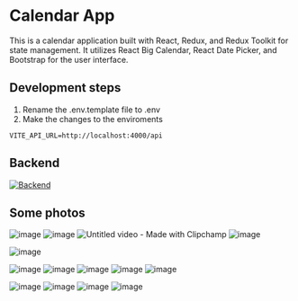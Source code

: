 # Calendar App

This is a calendar application built with React, Redux, and Redux Toolkit for state management. It utilizes React Big Calendar, React Date Picker, and Bootstrap for the user interface.

## Development steps

1. Rename the .env.template file to .env
2. Make the changes to the enviroments

```
VITE_API_URL=http://localhost:4000/api 

```
## Backend

[![Backend](https://img.shields.io/badge/Backend-Go%20to%20Backend-blueviolet?style=for-the-badge&logo=node.js)](https://github.com/LNagad/calendar-backend)

## Some photos

![image](https://github.com/LNagad/calendar-backend/assets/74669208/eadec584-9134-48ad-ae51-0a1b6ee2e111)
![image](https://github.com/LNagad/calendar-backend/assets/74669208/b0ebc092-3585-4308-98ba-de7b79c231bf)
![Untitled video - Made with Clipchamp](https://github.com/LNagad/calendar-backend/assets/74669208/f5273c96-4350-404b-a592-ec1dc084b19c)
![image](https://github.com/LNagad/calendar-backend/assets/74669208/acda90fc-6750-4c52-b473-bfad9d32a6e3)

![image](https://github.com/LNagad/calendar-backend/assets/74669208/00ffa6f7-a875-46ca-99b7-07866b8fcfa4)

![image](https://github.com/LNagad/calendar-backend/assets/74669208/b6a31ec3-bfb7-4489-86a8-f3a0af9d1eb7)
![image](https://github.com/LNagad/calendar-backend/assets/74669208/9795625c-ce3d-46d2-8e0b-066a6d9722cc)
![image](https://github.com/LNagad/calendar-backend/assets/74669208/11f06755-c521-4c09-9f77-93136c5457a7)
![image](https://github.com/LNagad/calendar-backend/assets/74669208/275febb6-a6e2-41df-98a1-b94010a86b0b)
![image](https://github.com/LNagad/calendar-backend/assets/74669208/5e1acb06-e2fd-48be-bf19-9406589b0183)

![image](https://github.com/LNagad/calendar-backend/assets/74669208/4951e6f9-4d27-4338-9d0a-3b244ff0438b)
![image](https://github.com/LNagad/calendar-backend/assets/74669208/1d63e0ea-e9f2-43d0-9c8e-3c3e24fe5d9d)
![image](https://github.com/LNagad/calendar-backend/assets/74669208/2ca5ac53-bdf9-4bb8-9e08-3fba153ce67a)
![image](https://github.com/LNagad/calendar-backend/assets/74669208/d5f53fa7-ca1a-4717-bd8d-eef90bed18a3)

